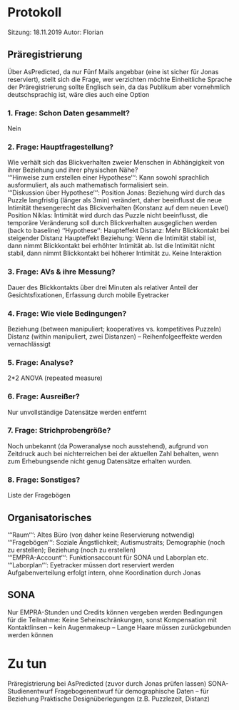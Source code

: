 ﻿# Protokoll 

Sitzung: 18.11.2019
Autor: Florian

## Präregistrierung

Über AsPredicted, da nur Fünf Mails angebbar (eine ist sicher für Jonas
reserviert), stellt sich die Frage, wer verzichten möchte Einheitliche Sprache
der Präregistrierung sollte Englisch sein, da das Publikum aber vornehmlich
deutschsprachig ist, wäre dies auch eine Option

### 1. Frage: Schon Daten gesammelt?

Nein

### 2. Frage: Hauptfragestellung?

Wie verhält sich das Blickverhalten zweier Menschen in Abhängigkeit von ihrer
Beziehung und ihrer physischen Nähe?  
‘‘‘Hinweise zum erstellen einer Hypothese‘‘‘: Kann sowohl sprachlich
ausformuliert, als auch mathematisch formalisiert sein.  
‘‘‘Diskussion über Hypothese‘‘‘: Position Jonas: Beziehung wird durch das Puzzle
langfristig (länger als 3min) verändert, daher beeinflusst die neue Intimität
thesengerecht das Blickverhalten (Konstanz auf dem neuen Level) Position Niklas:
Intimität wird durch das Puzzle nicht beeinflusst, die temporäre Veränderung
soll durch Blickverhalten ausgeglichen werden (back to baseline) ‘‘Hypothese‘‘:
Haupteffekt Distanz: Mehr Blickkontakt bei steigender Distanz Haupteffekt
Beziehung: Wenn die Intimität stabil ist, dann nimmt Blickkontakt bei erhöhter
Intimität ab. Ist die Intimität nicht stabil, dann nimmt Blickkontakt bei
höherer Intimität zu. Keine Interaktion

### 3. Frage: AVs & ihre Messung?

Dauer des Blickkontakts über drei Minuten als relativer Anteil der
Gesichtsfixationen, Erfassung durch mobile Eyetracker

### 4. Frage: Wie viele Bedingungen?

Beziehung (between manipuliert; kooperatives vs. kompetitives Puzzeln) Distanz
(within manipuliert, zwei Distanzen) – Reihenfolgeeffekte werden vernachlässigt

### 5. Frage: Analyse?

2*2 ANOVA (repeated measure)

### 6. Frage: Ausreißer?

Nur unvollständige Datensätze werden entfernt

### 7. Frage: Strichprobengröße?

Noch unbekannt (da Poweranalyse noch ausstehend), aufgrund von Zeitdruck auch
bei nichterreichen bei der aktuellen Zahl behalten, wenn zum Erhebungsende nicht
genug Datensätze erhalten wurden.

### 8. Frage: Sonstiges?

Liste der Fragebögen

## Organisatorisches

‘‘‘Raum‘‘‘: Altes Büro (von daher keine Reservierung notwendig)  
‘‘‘Fragebögen‘‘‘: Soziale Ängstlichkeit; Autismustraits; Demographie (noch zu
erstellen); Beziehung (noch zu erstellen)  
‘‘‘EMPRA-Account‘‘‘: Funktionsaccount für SONA und Laborplan etc.  
‘‘‘Laborplan‘‘‘: Eyetracker müssen dort reserviert werden Aufgabenverteilung
erfolgt intern, ohne Koordination durch Jonas

## SONA

Nur EMPRA-Stunden und Credits können vergeben werden Bedingungen für die
Teilnahme: Keine Seheinschränkungen, sonst Kompensation mit Kontaktlinsen – kein
Augenmakeup – Lange Haare müssen zurückgebunden werden können

# Zu tun

Präregistrierung bei AsPredicted (zuvor durch Jonas prüfen lassen)
SONA-Studienentwurf Fragebogenentwurf für demographische Daten – für Beziehung
Praktische Designüberlegungen (z.B. Puzzlezeit, Distanz)
